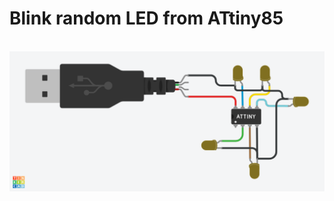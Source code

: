 # Blink random LED from ATtiny85<br>
<br>

<img src="https://github.com/larsgimse/ATtiny/blob/master/randomLED/5%20random%20LED%20ATtiny.png">
